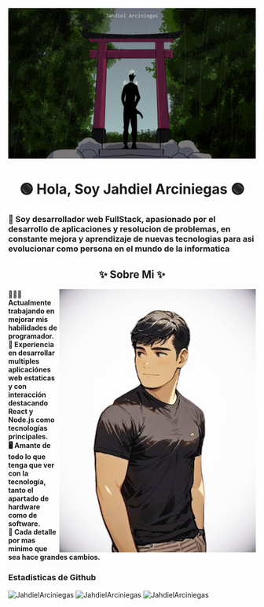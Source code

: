 
<a href="https://github.com/JahdielArciniegas/JahdielArciniegas/blob/main/PortadaPerfilGit.jp">
<img src="https://github.com/JahdielArciniegas/JahdielArciniegas/blob/main/PortPerfilGit.jpg" alt="Imagen Portada" style="width:auto; height:auto">
</a>

<h1 align="center">  🟢 Hola, Soy Jahdiel Arciniegas 🟢 </h1>
<h3> 🌠 Soy desarrollador web FullStack, apasionado por el desarrollo de aplicaciones y resolucion de problemas, en constante mejora y aprendizaje de nuevas tecnologias para asi evolucionar como persona en el mundo de la informatica</h3>


<div>
    <h2 align="center">✨ Sobre Mi ✨</h2>
    <img align="right" width="400" src="https://github.com/JahdielArciniegas/JahdielArciniegas/blob/main/ImagenAnime.jpeg">
    <div align = "left">
        <h4>
        🧑🏻‍💼 Actualmente trabajando en mejorar mis habilidades de programador. <br>
        🎯 Experiencia en desarrollar multiples aplicaciónes web estaticas y con interacción destacando React y Node.js como tecnologías principales. <br>
        🖥 Amante de todo lo que tenga que ver con la tecnología, tanto el apartado de hardware como de software. <br>
        🐜 Cada detalle por mas minimo que sea hace grandes cambios.
        <h4>
    </div>
</div>


        
 
 <div align="left">
     <h3>Estadisticas de Github</h3>
     <img width="400"  src="https://github-readme-stats.vercel.app/api?username=JahdielArciniegas&show_icons=true&locale=es&layout=compact&theme=merko" alt="JahdielArciniegas" />
     <img width="400"  src="https://github-readme-stats.vercel.app/api/top-langs/?username=JahdielArciniegas&show_icons=true&locale=es&layout=compact&theme=merko" alt="JahdielArciniegas" />
     <img width="400" src="https://github-readme-streak-stats.herokuapp.com/?user=JahdielArciniegas&theme=merko&hide_border=false" alt="JahdielArciniegas" />
 </div>
<!--
**JahdielArciniegas/JahdielArciniegas** is a ✨ _special_ ✨ repository because its `README.md` (this file) appears on your GitHub profile.

Here are some ideas to get you started:

- 🔭 I’m currently working on ...
- 🌱 I’m currently learning ...
- 👯 I’m looking to collaborate on ...
- 🤔 I’m looking for help with ...
- 💬 Ask me about ...
- 📫 How to reach me: ...
- 😄 Pronouns: ...
- ⚡ Fun fact: ...
-->
